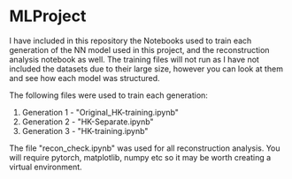 # MLProject

I have included in this repository the Notebooks used to train each generation of the NN model used in this project, and the reconstruction analysis notebook as well. The training files will not run as I have not included the datasets due to their large size, however you can look at them and see how each model was structured. 

The following files were used to train each generation:

1. Generation 1 - "Original_HK-training.ipynb"
2. Generation 2 - "HK-Separate.ipynb"
3. Generation 3 - "HK-training.ipynb"

The file "recon_check.ipynb" was used for all reconstruction analysis. You will require pytorch, matplotlib, numpy etc so it may be worth creating a virtual environment. 
